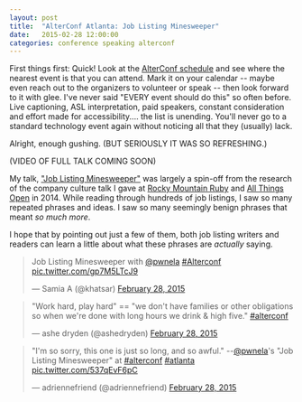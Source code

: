 ```yaml
---
layout: post
title:  "AlterConf Atlanta: Job Listing Minesweeper"
date:   2015-02-28 12:00:00
categories: conference speaking alterconf
---
```


First things first: Quick! Look at the [AlterConf schedule](http://www.alterconf.com/sessions) and see where the nearest event is that you can attend. Mark it on your calendar -- maybe even reach out to the organizers to volunteer or speak -- then look forward to it with glee. I've never said "EVERY event should do this" so often before. Live captioning, ASL interpretation, paid speakers, constant consideration and effort made for accessibility.... the list is unending. You'll never go to a standard technology event again without noticing all that they (usually) lack.

Alright, enough gushing. (BUT SERIOUSLY IT WAS SO REFRESHING.)

<script async class="speakerdeck-embed" data-id="061b28fe03ba4eebb0d9d2d94062e398" data-ratio="1.33333333333333" src="//speakerdeck.com/assets/embed.js"></script>

(VIDEO OF FULL TALK COMING SOON)

My talk, ["Job Listing Minesweeper"](http://www.alterconf.com/speakers/pamela-vickers) was largely a spin-off from the research of the company culture talk I gave at [Rocky Mountain Ruby](http://pwnela.com/conference/speaking/rmr2014/2014/09/25/rocky-mountain-ruby-2014.html) and [All Things Open](http://pwnela.com/conference/speaking/ato2014/2014/10/23/all-things-open-2014.html) in 2014. While reading through hundreds of job listings, I saw so many repeated phrases and ideas. I saw so many seemingly benign phrases that meant *so much more*.

I hope that by pointing out just a few of them, both job listing writers and readers can learn a little about what these phrases are *actually* saying.

<blockquote class="twitter-tweet" lang="en"><p>Job Listing Minesweeper with <a href="https://twitter.com/pwnela">@pwnela</a> <a href="https://twitter.com/hashtag/Alterconf?src=hash">#Alterconf</a> <a href="http://t.co/gp7M5LTcJ9">pic.twitter.com/gp7M5LTcJ9</a></p>&mdash; Samia A (@khatsar) <a href="https://twitter.com/khatsar/status/571776495464546304">February 28, 2015</a></blockquote> <script async src="//platform.twitter.com/widgets.js" charset="utf-8"></script>

<blockquote class="twitter-tweet" lang="en"><p>&quot;Work hard, play hard&quot; == &quot;we don&#39;t have families or other obligations so when we&#39;re done with long hours we drink &amp; high five.&quot; <a href="https://twitter.com/hashtag/alterconf?src=hash">#alterconf</a></p>&mdash; ashe dryden (@ashedryden) <a href="https://twitter.com/ashedryden/status/571780346632671234">February 28, 2015</a></blockquote> <script async src="//platform.twitter.com/widgets.js" charset="utf-8"></script>

<blockquote class="twitter-tweet" lang="en"><p>&quot;I&#39;m so sorry, this one is just so long, and so awful.&quot; --<a href="https://twitter.com/pwnela">@pwnela</a>&#39;s &quot;Job Listing Minesweeper&quot; at <a href="https://twitter.com/hashtag/alterconf?src=hash">#alterconf</a> <a href="https://twitter.com/hashtag/atlanta?src=hash">#atlanta</a> <a href="http://t.co/537qEvF6pC">pic.twitter.com/537qEvF6pC</a></p>&mdash; adriennefriend (@adriennefriend) <a href="https://twitter.com/adriennefriend/status/571779930679214080">February 28, 2015</a></blockquote> <script async src="//platform.twitter.com/widgets.js" charset="utf-8"></script>
